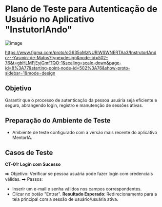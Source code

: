 # Plano de Teste para Autenticação de Usuário no Aplicativo "InstutorIAndo"

![image](https://github.com/yasmindematos/QA/assets/98225965/e580ecd4-35f4-4320-ac04-5e306f805982)


https://www.figma.com/proto/cG635oMzNURlWSWNERTAa3/InstrutorIAndo---Yasmin-de-Matos?type=design&node-id=502-76&t=gbHLMFjEyjGmfTQO-1&scaling=scale-down&page-id=8%3A77&starting-point-node-id=502%3A76&show-proto-sidebar=1&mode=design

## Objetivo 

Garantir que o processo de autenticação da pessoa usuária seja eficiente e seguro, abrangendo login, registro e manutenção de sessões ativas.

## Preparação do Ambiente de Teste

- Ambiente de teste configurado com a versão mais recente do aplicativo MentorIA.

## Casos de Teste

**CT-01: Login com Sucesso**

⮕ Objetivo: 
Verificar se pessoa usuária pode fazer login com credenciais válidas.
⮕ Passos:
- Inserir um e-mail e senha válidos nos campos correspondentes.
- Clicar no botão "Entrar".
**Resultado Esperado**: Redirecionamento para a tela principal com a sessão de usuário/usuária ativa.

